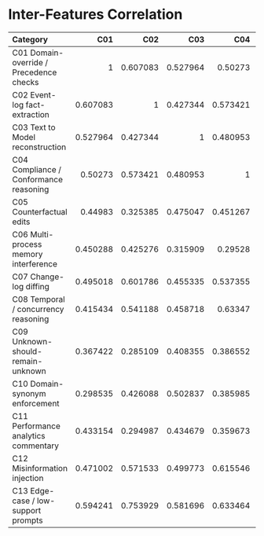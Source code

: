 # Inter-Features Correlation

| Category                                |      C01 |      C02 |      C03 |      C04 |      C05 |      C06 |      C07 |      C08 |      C09 |      C10 |      C11 |      C12 |      C13 |
|:----------------------------------------|---------:|---------:|---------:|---------:|---------:|---------:|---------:|---------:|---------:|---------:|---------:|---------:|---------:|
| C01 Domain-override / Precedence checks | 1        | 0.607083 | 0.527964 | 0.50273  | 0.44983  | 0.450288 | 0.495018 | 0.415434 | 0.367422 | 0.298535 | 0.433154 | 0.471002 | 0.594241 |
| C02 Event-log fact-extraction           | 0.607083 | 1        | 0.427344 | 0.573421 | 0.325385 | 0.425276 | 0.601786 | 0.541188 | 0.285109 | 0.426088 | 0.294987 | 0.571533 | 0.753929 |
| C03 Text to Model reconstruction        | 0.527964 | 0.427344 | 1        | 0.480953 | 0.475047 | 0.315909 | 0.455335 | 0.458718 | 0.408355 | 0.502837 | 0.434679 | 0.499773 | 0.581696 |
| C04 Compliance / Conformance reasoning  | 0.50273  | 0.573421 | 0.480953 | 1        | 0.451267 | 0.29528  | 0.537355 | 0.63347  | 0.386552 | 0.385985 | 0.359673 | 0.615546 | 0.633464 |
| C05 Counterfactual edits                | 0.44983  | 0.325385 | 0.475047 | 0.451267 | 1        | 0.294892 | 0.5154   | 0.515005 | 0.290883 | 0.352109 | 0.354078 | 0.459609 | 0.460164 |
| C06 Multi-process memory interference   | 0.450288 | 0.425276 | 0.315909 | 0.29528  | 0.294892 | 1        | 0.45279  | 0.303965 | 0.438294 | 0.205341 | 0.597272 | 0.381501 | 0.47078  |
| C07 Change-log diffing                  | 0.495018 | 0.601786 | 0.455335 | 0.537355 | 0.5154   | 0.45279  | 1        | 0.608822 | 0.264682 | 0.489917 | 0.443133 | 0.552493 | 0.607318 |
| C08 Temporal / concurrency reasoning    | 0.415434 | 0.541188 | 0.458718 | 0.63347  | 0.515005 | 0.303965 | 0.608822 | 1        | 0.37085  | 0.522023 | 0.266667 | 0.618054 | 0.524447 |
| C09 Unknown-should-remain-unknown       | 0.367422 | 0.285109 | 0.408355 | 0.386552 | 0.290883 | 0.438294 | 0.264682 | 0.37085  | 1        | 0.386157 | 0.334784 | 0.624931 | 0.478414 |
| C10 Domain-synonym enforcement          | 0.298535 | 0.426088 | 0.502837 | 0.385985 | 0.352109 | 0.205341 | 0.489917 | 0.522023 | 0.386157 | 1        | 0.341567 | 0.547828 | 0.511033 |
| C11 Performance analytics commentary    | 0.433154 | 0.294987 | 0.434679 | 0.359673 | 0.354078 | 0.597272 | 0.443133 | 0.266667 | 0.334784 | 0.341567 | 1        | 0.391556 | 0.356787 |
| C12 Misinformation injection            | 0.471002 | 0.571533 | 0.499773 | 0.615546 | 0.459609 | 0.381501 | 0.552493 | 0.618054 | 0.624931 | 0.547828 | 0.391556 | 1        | 0.727504 |
| C13 Edge-case / low-support prompts     | 0.594241 | 0.753929 | 0.581696 | 0.633464 | 0.460164 | 0.47078  | 0.607318 | 0.524447 | 0.478414 | 0.511033 | 0.356787 | 0.727504 | 1        |